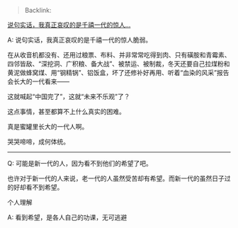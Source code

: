 > Backlink: 

[说句实话，我真正哀叹的是千禧一代的惊人…](https://www.zhihu.com/pin/1207213987215179776)

A: 说句实话，我真正哀叹的是千禧一代的惊人脆弱。  

在从收音机都没有、还用过粮票、布料、并非常常吃得到肉、只有磺胺和青霉素、四邻皆敌、“深挖洞、广积粮、备大战”、被禁运、被制裁，冬天还要自己拉煤粉和黄泥做蜂窝煤、用“钢精锅”、铝饭盒，坏了还修补好再用、听着“血染的风采”报告会长大的一代看来——  

这就喊起“中国完了”，这就“未来不乐观”了？  

这点事情，甚至都算不上什么真实的困难。  

真是蜜罐里长大的一代人啊。  

哭哭啼啼，成何体统。

---

Q: 可能是新一代的人，因为看不到他们的希望了吧。  

也许对于新一代的人来说，老一代的人虽然受苦却有希望。而新一代的虽然日子过的好却看不到希望。  

个人理解

A: 看到希望，是各人自己的功课，无可逃避
